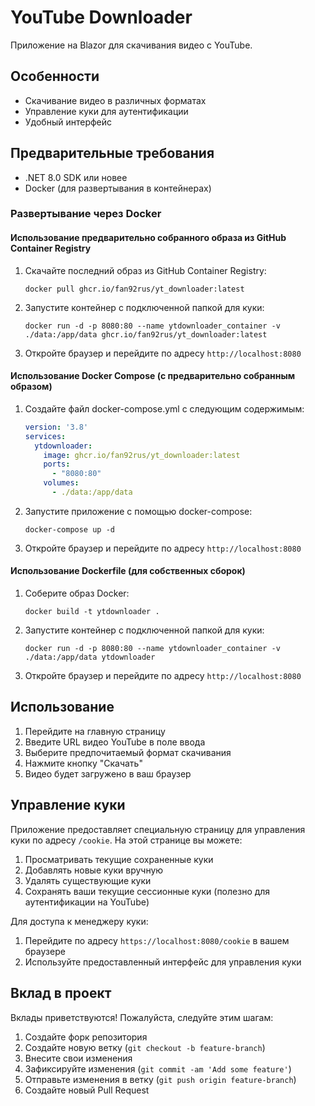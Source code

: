 # YouTube Downloader

Приложение на Blazor для скачивания видео с YouTube.

## Особенности
- Скачивание видео в различных форматах
- Управление куки для аутентификации
- Удобный интерфейс

## Предварительные требования
- .NET 8.0 SDK или новее
- Docker (для развертывания в контейнерах)

### Развертывание через Docker

#### Использование предварительно собранного образа из GitHub Container Registry
1. Скачайте последний образ из GitHub Container Registry:
   ```
   docker pull ghcr.io/fan92rus/yt_downloader:latest
   ```

2. Запустите контейнер с подключенной папкой для куки:
   ```
   docker run -d -p 8080:80 --name ytdownloader_container -v ./data:/app/data ghcr.io/fan92rus/yt_downloader:latest
   ```

3. Откройте браузер и перейдите по адресу `http://localhost:8080`

#### Использование Docker Compose (с предварительно собранным образом)
1. Создайте файл docker-compose.yml с следующим содержимым:
   ```yaml
   version: '3.8'
   services:
     ytdownloader:
       image: ghcr.io/fan92rus/yt_downloader:latest
       ports:
         - "8080:80"
       volumes:
         - ./data:/app/data
   ```

2. Запустите приложение с помощью docker-compose:
   ```
   docker-compose up -d
   ```

3. Откройте браузер и перейдите по адресу `http://localhost:8080`

#### Использование Dockerfile (для собственных сборок)
1. Соберите образ Docker:
   ```
   docker build -t ytdownloader .
   ```

2. Запустите контейнер с подключенной папкой для куки:
   ```
   docker run -d -p 8080:80 --name ytdownloader_container -v ./data:/app/data ytdownloader
   ```

3. Откройте браузер и перейдите по адресу `http://localhost:8080`

## Использование

1. Перейдите на главную страницу
2. Введите URL видео YouTube в поле ввода
3. Выберите предпочитаемый формат скачивания
4. Нажмите кнопку "Скачать"
5. Видео будет загружено в ваш браузер

## Управление куки

Приложение предоставляет специальную страницу для управления куки по адресу `/cookie`. На этой странице вы можете:

1. Просматривать текущие сохраненные куки
2. Добавлять новые куки вручную
3. Удалять существующие куки
4. Сохранять ваши текущие сессионные куки (полезно для аутентификации на YouTube)

Для доступа к менеджеру куки:
1. Перейдите по адресу `https://localhost:8080/cookie` в вашем браузере
2. Используйте предоставленный интерфейс для управления куки

## Вклад в проект

Вклады приветствуются! Пожалуйста, следуйте этим шагам:

1. Создайте форк репозитория
2. Создайте новую ветку (`git checkout -b feature-branch`)
3. Внесите свои изменения
4. Зафиксируйте изменения (`git commit -am 'Add some feature'`)
5. Отправьте изменения в ветку (`git push origin feature-branch`)
6. Создайте новый Pull Request

